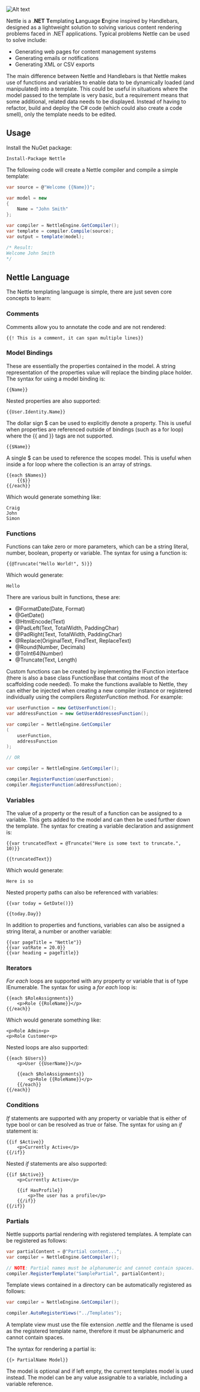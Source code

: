 ![Alt text](Logo.png "Nettle")

Nettle is a .**NET** **T**emplating **L**anguage **E**ngine inspired by Handlebars, designed as a lightweight solution to solving various content rendering problems faced in .NET applications. Typical problems Nettle can be used to solve include:

- Generating web pages for content management systems
- Generating emails or notifications
- Generating XML or CSV exports

The main difference between Nettle and Handlebars is that Nettle makes use of functions and variables to enable data to be dynamically loaded (and manipulated) into a template. This could be useful in situations where the model passed to the template is very basic, but a requirement means that some additional, related data needs to be displayed. Instead of having to refactor, build and deploy the C# code (which could also create a code smell), only the template needs to be edited.

## Usage
Install the NuGet package:
```
Install-Package Nettle
```

The following code will create a Nettle compiler and compile a simple template:
	
```c#
var source = @"Welcome {{Name}}";

var model = new
{
    Name = "John Smith"
};

var compiler = NettleEngine.GetCompiler();
var template = compiler.Compile(source);
var output = template(model);

/* Result:
Welcome John Smith
*/
```

## Nettle Language
The Nettle templating language is simple, there are just seven core concepts to learn:

### Comments
Comments allow you to annotate the code and are not rendered:

```
{{! This is a comment, it can span multiple lines}}
```

### Model Bindings
These are essentially the properties contained in the model. A string representation of the properties value will replace the binding place holder. The syntax for using a model binding is:

```
{{Name}}
```

Nested properties are also supported:

```
{{User.Identity.Name}}
```

The dollar sign $ can be used to explicitly denote a property. This is useful when properties are referenced outside of bindings (such as a for loop) where the {{ and }} tags are not supported. 

```
{{$Name}}
```

A single $ can be used to reference the scopes model. This is useful when inside a for loop where the collection is an array of strings.

```
{{each $Names}}
	{{$}}
{{/each}}
```

Which would generate something like:

```
Craig
John
Simon
```

### Functions

Functions can take zero or more parameters, which can be a string literal, number, boolean, property or variable. The syntax for using a function is:

```
{{@Truncate("Hello World!", 5)}}
```

Which would generate:

```
Hello
```

There are various built in functions, these are:

- @FormatDate(Date, Format)
- @GetDate()
- @HtmlEncode(Text)
- @PadLeft(Text, TotalWidth, PaddingChar)
- @PadRight(Text, TotalWidth, PaddingChar)
- @Replace(OriginalText, FindText, ReplaceText)
- @Round(Number, Decimals)
- @ToInt64(Number)
- @Truncate(Text, Length)

Custom functions can be created by implementing the IFunction interface (there is also a base class FunctionBase that contains most of the scaffolding code needed). To make the functions available to Nettle, they can either be injected when creating a new compiler instance or registered individually using the compilers _RegisterFunction_ method. For example:

```c#
var userFunction = new GetUserFunction();
var addressFunction = new GetUserAddressesFunction();

var compiler = NettleEngine.GetCompiler
(
	userFunction,
	addressFunction
);

// OR

var compiler = NettleEngine.GetCompiler();

compiler.RegisterFunction(userFunction);
compiler.RegisterFunction(addressFunction);

```

### Variables

The value of a property or the result of a function can be assigned to a variable. This gets added to the model and can then be used further down the template. The syntax for creating a variable declaration and assignment is:

```
{{var truncatedText = @Truncate("Here is some text to truncate.", 10)}}

{{truncatedText}}
```

Which would generate:

```
Here is so
```

Nested property paths can also be referenced with variables:

```
{{var today = GetDate()}}

{{today.Day}}
```

In addition to properties and functions, variables can also be assigned a string literal, a number or another variable:

```
{{var pageTitle = "Nettle"}}
{{var vatRate = 20.0}}
{{var heading = pageTitle}}
```

### Iterators

_For each_ loops are supported with any property or variable that is of type IEnumerable. The syntax for using a _for each_ loop is:

```
{{each $RoleAssignments}}
	<p>Role {{RoleName}}</p>
{{/each}}
```

Which would generate something like:

```
<p>Role Admin<p>
<p>Role Customer<p>
```

Nested loops are also supported:

```
{{each $Users}}
	<p>User {{UserName}}</p>

	{{each $RoleAssignments}}
		<p>Role {{RoleName}}</p>
	{{/each}}
{{/each}}
```

### Conditions

_If_ statements are supported with any property or variable that is either of type bool or can be resolved as true or false. The syntax for using an _if_ statement is:

```
{{if $Active}}
	<p>Currently Active</p>
{{/if}}
```

Nested _if_ statements are also supported:

```
{{if $Active}}
	<p>Currently Active</p>
	
	{{if HasProfile}}
		<p>The user has a profile</p>
	{{/if}}
{{/if}}
```

### Partials

Nettle supports partial rendering with registered templates. A template can be registered as follows:

```c#
var partialContent = @"Partial content...";
var compiler = NettleEngine.GetCompiler();

// NOTE: Partial names must be alphanumeric and cannot contain spaces.
compiler.RegisterTemplate("SamplePartial", partialContent);
```

Template views contained in a directory can be automatically registered as follows:

```c#
var compiler = NettleEngine.GetCompiler();

compiler.AutoRegisterViews("../Templates");
```

A template view must use the file extension _.nettle_ and the filename is used as the registered template name, therefore it must be alphanumeric and cannot contain spaces.

The syntax for rendering a partial is:

```
{{> PartialName Model}}
```

The model is optional and if left empty, the current templates model is used instead. The model can be any value assignable to a variable, including a variable reference.